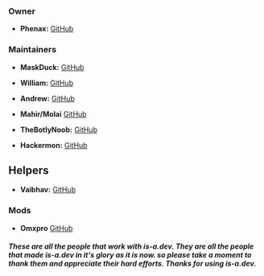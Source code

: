 ### Owner

- **Phenax:** [GitHub](https://github.com/Phenax)

### Maintainers
- **MaskDuck:** [GitHub](https://github.com/MaskDuck)

- **William:** [GitHub](https://github.com/WilliamDavidHarrison)

- **Andrew:** [GitHub](https://github.com/andrewstech)

- **Mahir/Molai** [GitHub](https://github.com/mtgsquad)

- **TheBotlyNoob:** [GitHub](https://github.com/TheBotlyNoob)

- **Hackermon:** [GitHub](https://github.com/hackermondev)

## Helpers

- **Vaibhav:** [GitHub](https://github.com/VaibhavSys)

### Mods
- **Omxpro** [GitHub](https://github.com/TerraPlayz)


##### These are all the people that work with is-a.dev. They are all the people that made is-a.dev in it's glory as it is now. so please take a moment to thank them and appreciate their hard efforts. Thanks for using is-a.dev.
